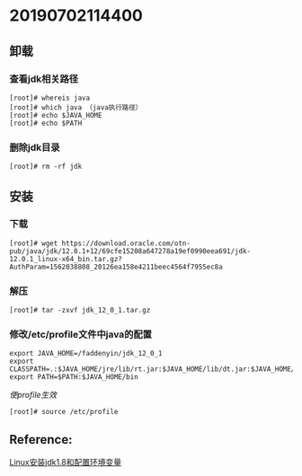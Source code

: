 # 20190702114400

<script src="../js/index.js"></script>
<div id="content"></div>


## 卸载
### 查看jdk相关路径
`````
[root]# whereis java
[root]# which java （java执行路径）
[root]# echo $JAVA_HOME
[root]# echo $PATH
`````
### 删除jdk目录
`````
[root]# rm -rf jdk
`````

## 安装
### 下载
`````
[root]# wget https://download.oracle.com/otn-pub/java/jdk/12.0.1+12/69cfe15208a647278a19ef0990eea691/jdk-12.0.1_linux-x64_bin.tar.gz?AuthParam=1562038808_20126ea158e4211beec4564f7955ec8a
`````

### 解压
`````
[root]# tar -zxvf jdk_12_0_1.tar.gz
`````

### 修改/etc/profile文件中java的配置
`````
export JAVA_HOME=/faddenyin/jdk_12_0_1
export CLASSPATH=.:$JAVA_HOME/jre/lib/rt.jar:$JAVA_HOME/lib/dt.jar:$JAVA_HOME/lib/tools.jar
export PATH=$PATH:$JAVA_HOME/bin
`````
*使profile生效*
`````
[root]# source /etc/profile
`````


## Reference:
[Linux安装jdk1.8和配置环境变量](https://www.cnblogs.com/zs-notes/p/8535275.html)